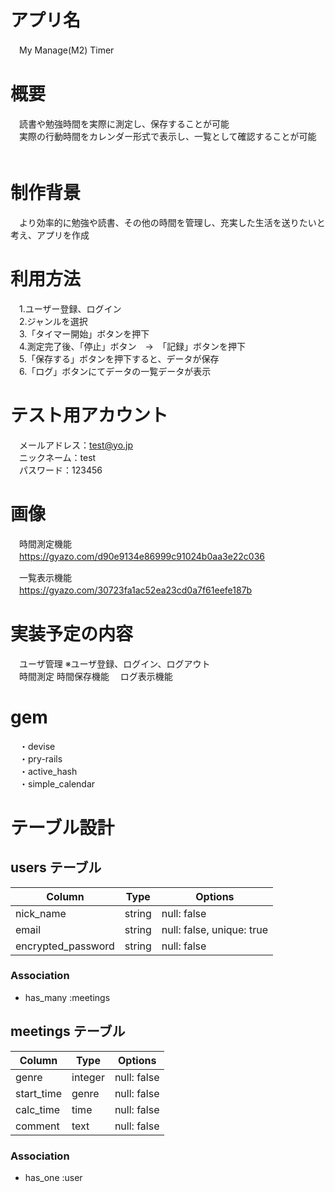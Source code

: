 # アプリ名	
　My Manage(M2) Timer  

# 概要
　読書や勉強時間を実際に測定し、保存することが可能  
　実際の行動時間をカレンダー形式で表示し、一覧として確認することが可能  
　
# 制作背景
　より効率的に勉強や読書、その他の時間を管理し、充実した生活を送りたいと考え、アプリを作成  
 
# 利用方法
　1.ユーザー登録、ログイン  
　2.ジャンルを選択  
　3.「タイマー開始」ボタンを押下  
　4.測定完了後、「停止」ボタン　→　「記録」ボタンを押下  
　5.「保存する」ボタンを押下すると、データが保存  
　6.「ログ」ボタンにてデータの一覧データが表示  

# テスト用アカウント
　メールアドレス：test@yo.jp  
　ニックネーム：test  
　パスワード：123456  

# 画像
　時間測定機能  
　https://gyazo.com/d90e9134e86999c91024b0aa3e22c036
 
　一覧表示機能  
　https://gyazo.com/30723fa1ac52ea23cd0a7f61eefe187b

# 実装予定の内容
　ユーザ管理 ※ユーザ登録、ログイン、ログアウト  
　時間測定 
  時間保存機能
　ログ表示機能  
 
# gem
　・devise  
　・pry-rails  
　・active_hash  
　・simple_calendar  


# テーブル設計

## users テーブル

| Column             | Type    | Options                    |
| ----------         | --------| --------------             |
| nick_name          | string  | null: false                |
| email              | string  | null: false,  unique: true |
| encrypted_password | string  | null: false                |

### Association

- has_many  :meetings

## meetings テーブル

| Column                | Type        | Options         |
| ----------            | --------    | --------------  |
| genre                 | integer     | null: false     |
| start_time            | genre       | null: false     |
| calc_time             | time        | null: false     |
| comment               | text        | null: false     |

### Association

- has_one :user


